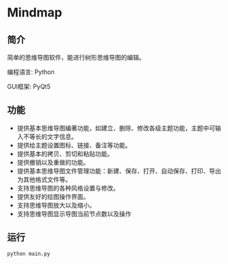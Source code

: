# Mindmap

## 简介

简单的思维导图软件，能进行树形思维导图的编辑。

编程语言: Python

GUI框架: PyQt5



## 功能

- 提供基本思维导图编著功能，如建立、删除、修改各级主题功能，主题中可输入不等长的文字信息。
- 提供给主题设置图标、链接、备注等功能。
- 提供基本的拷贝、剪切和粘贴功能。
- 提供撤销以及重做的功能。
- 提供基本思维导图文件管理功能：新建、保存、打开、自动保存、打印、导出为其他格式文件等。
- 支持思维导图的各种风格设置与修改。
- 提供友好的绘图操作界面。
- 支持思维导图放大以及缩小。
- 支持思维导图显示导图当前节点数以及操作



## 运行

```
python main.py
```





